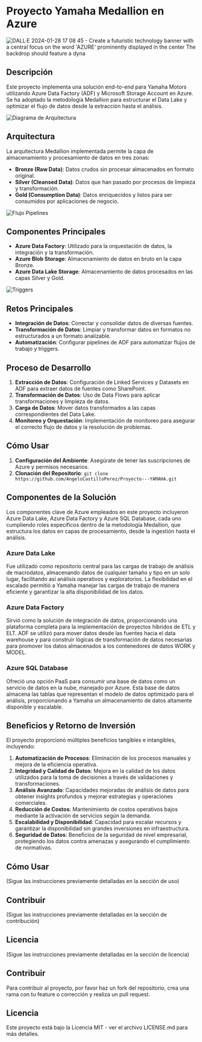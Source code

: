 # Proyecto Yamaha Medallion en Azure

![DALL·E 2024-01-28 17 08 45 - Create a futuristic technology banner with a central focus on the word 'AZURE' prominently displayed in the center  The backdrop should feature a dyna](https://github.com/AngeloCastilloPerez/Proyecto---YAMAHA/assets/107339963/4f2151e3-16fe-4154-8177-4c737b9f65dc)

## Descripción
Este proyecto implementa una solución end-to-end para Yamaha Motors utilizando Azure Data Factory (ADF) y Microsoft Storage Account en Azure. Se ha adoptado la metodología Medallion para estructurar el Data Lake y optimizar el flujo de datos desde la extracción hasta el análisis.

![Diagrama de Arquitectura](https://github.com/AngeloCastilloPerez/Proyecto---YAMAHA/assets/107339963/9769b559-b077-4f5c-aa8c-f2ead7f3b8b3)

## Arquitectura
La arquitectura Medallion implementada permite la capa de almacenamiento y procesamiento de datos en tres zonas:
- **Bronze (Raw Data)**: Datos crudos sin procesar almacenados en formato original.
- **Silver (Cleansed Data)**: Datos que han pasado por procesos de limpieza y transformación.
- **Gold (Consumption Data)**: Datos enriquecidos y listos para ser consumidos por aplicaciones de negocio.

![Flujo Pipelines](https://github.com/AngeloCastilloPerez/Proyecto---YAMAHA/assets/107339963/b372b35d-a3d2-472f-af65-79aaf56129e6)

## Componentes Principales
- **Azure Data Factory**: Utilizado para la orquestación de datos, la integración y la transformación.
- **Azure Blob Storage**: Almacenamiento de datos en bruto en la capa Bronze.
- **Azure Data Lake Storage**: Almacenamiento de datos procesados en las capas Silver y Gold.

![Triggers](https://github.com/AngeloCastilloPerez/Proyecto---YAMAHA/assets/107339963/d3caef34-cfd5-4b85-ab5c-da1e6df5f2f2)

## Retos Principales
- **Integración de Datos**: Conectar y consolidar datos de diversas fuentes.
- **Transformación de Datos**: Limpiar y transformar datos en formatos no estructurados a un formato analizable.
- **Automatización**: Configurar pipelines de ADF para automatizar flujos de trabajo y triggers.

## Proceso de Desarrollo
1. **Extracción de Datos**: Configuración de Linked Services y Datasets en ADF para extraer datos de fuentes como SharePoint.
2. **Transformación de Datos**: Uso de Data Flows para aplicar transformaciones y limpieza de datos.
3. **Carga de Datos**: Mover datos transformados a las capas correspondientes del Data Lake.
4. **Monitoreo y Orquestación**: Implementación de monitoreo para asegurar el correcto flujo de datos y la resolución de problemas.

## Cómo Usar
1. **Configuración del Ambiente**: Asegúrate de tener las suscripciones de Azure y permisos necesarios.
2. **Clonación del Repositorio**: `git clone https://github.com/AngeloCastilloPerez/Proyecto---YAMAHA.git`

## Componentes de la Solución
Los componentes clave de Azure empleados en este proyecto incluyeron Azure Data Lake, Azure Data Factory y Azure SQL Database, cada uno cumpliendo roles específicos dentro de la metodología Medallion, que estructura los datos en capas de procesamiento, desde la ingestión hasta el análisis.

### Azure Data Lake
Fue utilizado como repositorio central para las cargas de trabajo de análisis de macrodatos, almacenando datos de cualquier tamaño y tipo en un solo lugar, facilitando así análisis operativos y exploratorios. La flexibilidad en el escalado permitió a Yamaha manejar las cargas de trabajo de manera eficiente y garantizar la alta disponibilidad de los datos.

### Azure Data Factory
Sirvió como la solución de integración de datos, proporcionando una plataforma completa para la implementación de proyectos híbridos de ETL y ELT. ADF se utilizó para mover datos desde las fuentes hacia el data warehouse y para construir lógicas de transformación de datos necesarias para promover los datos almacenados a los contenedores de datos WORK y MODEL.

### Azure SQL Database
Ofreció una opción PaaS para consumir una base de datos como un servicio de datos en la nube, manejado por Azure. Esta base de datos almacena las tablas que representan el modelo de datos optimizado para el análisis, proporcionando a Yamaha un almacenamiento de datos altamente disponible y escalable.

## Beneficios y Retorno de Inversión
El proyecto proporcionó múltiples beneficios tangibles e intangibles, incluyendo:

1. **Automatización de Procesos**: Eliminación de los procesos manuales y mejora de la eficiencia operativa.
2. **Integridad y Calidad de Datos**: Mejora en la calidad de los datos utilizados para la toma de decisiones a través de validaciones y transformaciones.
3. **Análisis Avanzado**: Capacidades mejoradas de análisis de datos para obtener insights profundos y mejorar estrategias y operaciones comerciales.
4. **Reducción de Costos**: Mantenimiento de costos operativos bajos mediante la activación de servicios según la demanda.
5. **Escalabilidad y Disponibilidad**: Capacidad para escalar recursos y garantizar la disponibilidad sin grandes inversiones en infraestructura.
6. **Seguridad de Datos**: Beneficios de la seguridad de nivel empresarial, protegiendo los datos contra amenazas y asegurando el cumplimiento de normativas.


## Cómo Usar
(Sigue las instrucciones previamente detalladas en la sección de uso)

## Contribuir
(Sigue las instrucciones previamente detalladas en la sección de contribución)

## Licencia
(Sigue las instrucciones previamente detalladas en la sección de licencia)


## Contribuir
Para contribuir al proyecto, por favor haz un fork del repositorio, crea una rama con tu feature o corrección y realiza un pull request.



## Licencia
Este proyecto está bajo la Licencia MIT - ver el archivo LICENSE.md para más detalles.
